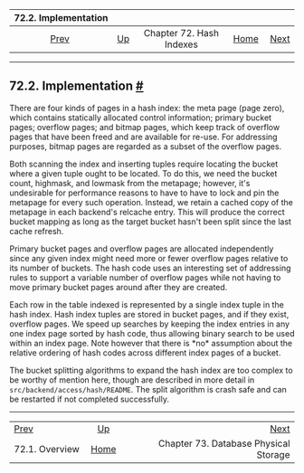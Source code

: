 

|            72.2. Implementation           |                                                  |                          |                                                       |                                                               |
| :---------------------------------------: | :----------------------------------------------- | :----------------------: | ----------------------------------------------------: | ------------------------------------------------------------: |
| [Prev](hash-intro.html "72.1. Overview")  | [Up](hash-index.html "Chapter 72. Hash Indexes") | Chapter 72. Hash Indexes | [Home](index.html "PostgreSQL 17devel Documentation") |  [Next](storage.html "Chapter 73. Database Physical Storage") |

***

## 72.2. Implementation [#](#HASH-IMPLEMENTATION)

There are four kinds of pages in a hash index: the meta page (page zero), which contains statically allocated control information; primary bucket pages; overflow pages; and bitmap pages, which keep track of overflow pages that have been freed and are available for re-use. For addressing purposes, bitmap pages are regarded as a subset of the overflow pages.

Both scanning the index and inserting tuples require locating the bucket where a given tuple ought to be located. To do this, we need the bucket count, highmask, and lowmask from the metapage; however, it's undesirable for performance reasons to have to have to lock and pin the metapage for every such operation. Instead, we retain a cached copy of the metapage in each backend's relcache entry. This will produce the correct bucket mapping as long as the target bucket hasn't been split since the last cache refresh.

Primary bucket pages and overflow pages are allocated independently since any given index might need more or fewer overflow pages relative to its number of buckets. The hash code uses an interesting set of addressing rules to support a variable number of overflow pages while not having to move primary bucket pages around after they are created.

Each row in the table indexed is represented by a single index tuple in the hash index. Hash index tuples are stored in bucket pages, and if they exist, overflow pages. We speed up searches by keeping the index entries in any one index page sorted by hash code, thus allowing binary search to be used within an index page. Note however that there is \*no\* assumption about the relative ordering of hash codes across different index pages of a bucket.

The bucket splitting algorithms to expand the hash index are too complex to be worthy of mention here, though are described in more detail in `src/backend/access/hash/README`. The split algorithm is crash safe and can be restarted if not completed successfully.

***

|                                           |                                                       |                                                               |
| :---------------------------------------- | :---------------------------------------------------: | ------------------------------------------------------------: |
| [Prev](hash-intro.html "72.1. Overview")  |    [Up](hash-index.html "Chapter 72. Hash Indexes")   |  [Next](storage.html "Chapter 73. Database Physical Storage") |
| 72.1. Overview                            | [Home](index.html "PostgreSQL 17devel Documentation") |                         Chapter 73. Database Physical Storage |
